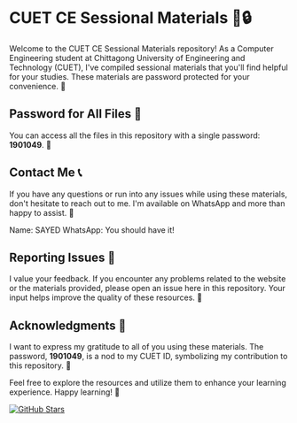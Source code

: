 # CUET CE Sessional Materials 📘🔒

Welcome to the CUET CE Sessional Materials repository! As a Computer Engineering student at Chittagong University of Engineering and Technology (CUET), I've compiled sessional materials that you'll find helpful for your studies. These materials are password protected for your convenience. 🔐

## Password for All Files 🔑

You can access all the files in this repository with a single password: **1901049**. 🚀

## Contact Me 📞

If you have any questions or run into any issues while using these materials, don't hesitate to reach out to me. I'm available on WhatsApp and more than happy to assist. 💬

Name: SAYED
WhatsApp: You should have it!

## Reporting Issues 🐞

I value your feedback. If you encounter any problems related to the website or the materials provided, please open an issue here in this repository. Your input helps improve the quality of these resources. 🙌

## Acknowledgments 🙏

I want to express my gratitude to all of you using these materials. The password, **1901049**, is a nod to my CUET ID, symbolizing my contribution to this repository. 🎉

Feel free to explore the resources and utilize them to enhance your learning experience. Happy learning! 🌟

[![GitHub Stars](https://img.shields.io/github/stars/abusayed0206/cuet-ce-sessional-materials)](https://github.com/abusayed0206/cuet-ce-sessional-materials/stargazers)
